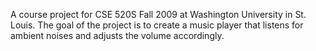 A course project for CSE 520S Fall 2009 at Washington University in St. Louis. The goal of the project is to create a music player that listens for ambient noises and adjusts the volume accordingly.